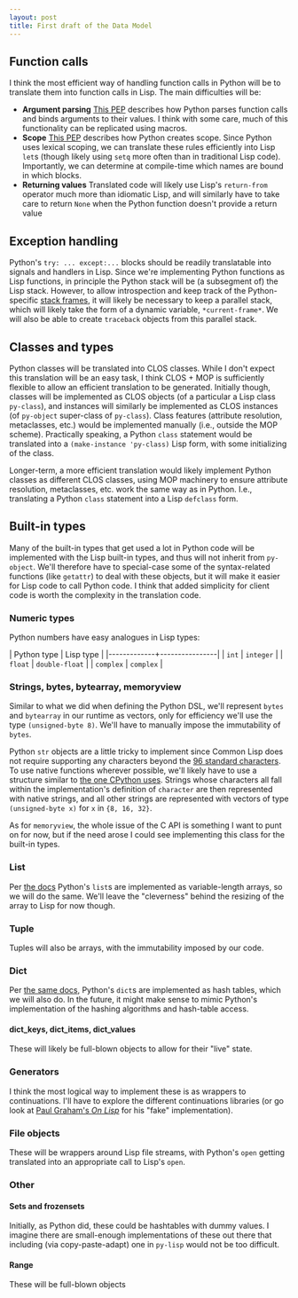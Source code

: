 ```yaml
---
layout: post
title: First draft of the Data Model
---
```


## Function calls

I think the most efficient way of handling function calls in Python
will be to translate them into function calls in Lisp. The main
difficulties will be:

* **Argument parsing**
  [This PEP](http://legacy.python.org/dev/peps/pep-3102/) describes
  how Python parses function calls and binds arguments to their
  values. I think with some care, much of this functionality can be
  replicated using macros.
* **Scope** [This PEP](http://legacy.python.org/dev/peps/pep-0227/)
  describes how Python creates scope. Since Python uses lexical
  scoping, we can translate these rules efficiently into Lisp `let`s
  (though likely using `setq` more often than in traditional Lisp
  code). Importantly, we can determine at compile-time which names are
  bound in which blocks.
* **Returning values** Translated code will likely use Lisp's
  `return-from` operator much more than idiomatic Lisp, and will
  similarly have to take care to return `None` when the Python
  function doesn't provide a return value

## Exception handling

Python's `try: ... except:...` blocks should be readily translatable
into signals and handlers in Lisp. Since we're implementing Python
functions as Lisp functions, in principle the Python stack will be (a
subsegment of) the Lisp stack. However, to allow introspection and
keep track of the Python-specific
[stack frames](https://docs.python.org/3.4/library/inspect.html#the-interpreter-stack),
it will likely be necessary to keep a parallel stack, which will
likely take the form of a dynamic variable, `*current-frame*`. We will
also be able to create `traceback` objects from this parallel stack.

## Classes and types

Python classes will be translated into CLOS classes. While I don't
expect this translation will be an easy task, I think CLOS + MOP is
sufficiently flexible to allow an efficient translation to be
generated. Initially though, classes will be implemented as CLOS
objects (of a particular a Lisp class `py-class`), and instances will
similarly be implemented as CLOS instances (of `py-object` super-class
of `py-class`). Class features (attribute resolution, metaclasses,
etc.) would be implemented manually (i.e., outside the MOP
scheme). Practically speaking, a Python `class` statement would be
translated into a `(make-instance 'py-class)` Lisp form, with some
initializing of the class.

Longer-term, a more efficient translation would likely implement
Python classes as different CLOS classes, using MOP machinery to
ensure attribute resolution, metaclasses, etc. work the same way as in
Python. I.e., translating a Python `class` statement into a Lisp
`defclass` form.

## Built-in types

Many of the built-in types that get used a lot in Python code will be
implemented with the Lisp built-in types, and thus will not inherit
from `py-object`.  We'll therefore have to special-case some of the
syntax-related functions (like `getattr`) to deal with these objects,
but it will make it easier for Lisp code to call Python code. I think
that added simplicity for client code is worth the complexity in the
translation code.

### Numeric types

Python numbers have easy analogues in Lisp types:

| Python type | Lisp type      |
|-------------+----------------|
| `int`       | `integer`      |
| `float`     | `double-float` |
| `complex`   | `complex`      |


### Strings, bytes, bytearray, memoryview

Similar to what we did when defining the Python DSL, we'll represent
 `bytes` and `bytearray` in our runtime as vectors, only for
 efficiency we'll use the type `(unsigned-byte 8)`. We'll have to
 manually impose the immutability of `bytes`.

Python `str` objects are a little tricky to implement since Common
Lisp does not require supporting any characters beyond the
[96 standard characters](http://www.lispworks.com/documentation/HyperSpec/Body/02_ac.htm). To
use native functions wherever possible, we'll likely have to use a
structure similar to
[the one CPython uses](http://legacy.python.org/dev/peps/pep-0393/).
Strings whose characters all fall within the implementation's
definition of `character` are then represented with native strings,
and all other strings are represented with vectors of type
`(unsigned-byte x)` for `x` in `{8, 16, 32}`.

As for `memoryview`, the whole issue of the C API is something I want
to punt on for now, but if the need arose I could see implementing
this class for the built-in types.

### List

Per
[the docs](https://docs.python.org/3.4/faq/design.html#how-are-lists-implemented)
Python's `list`s are implemented as variable-length arrays, so we will
do the same. We'll leave the "cleverness" behind the resizing of the
array to Lisp for now though.

### Tuple

Tuples will also be arrays, with the immutability imposed by our code.

### Dict

Per
[the same docs](https://docs.python.org/3.4/faq/design.html#how-are-lists-implemented),
Python's `dict`s are implemented as hash tables, which we will also
do. In the future, it might make sense to mimic Python's
implementation of the hashing algorithms and hash-table access.

#### dict_keys, dict_items, dict_values

These will likely be full-blown objects to allow for their "live" state.

### Generators

I think the most logical way to implement these is as wrappers to
continuations. I'll have to explore the different continuations
libraries (or go look at
[Paul Graham's _On Lisp_](http://www.paulgraham.com/onlisp.html) for
his "fake" implementation).

### File objects

These will be wrappers around Lisp file streams, with Python's `open`
getting translated into an appropriate call to Lisp's `open`.

### Other

#### Sets and frozensets

Initially, as Python did, these could be hashtables with dummy
values. I imagine there are small-enough implementations of these out
there that including (via copy-paste-adapt) one in `py-lisp` would not
be too difficult.

#### Range

These will be full-blown objects
